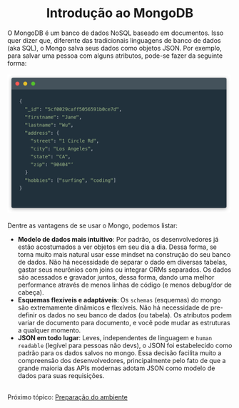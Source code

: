 <h1 align="center">Introdução ao MongoDB</h1>

O MongoDB é um banco de dados NoSQL baseado em documentos. Isso quer dizer que, diferente das tradicionais linguagens de banco de dados (aka SQL), o Mongo salva seus dados como objetos JSON. Por exemplo, para salvar uma pessoa com alguns atributos, pode-se fazer da seguinte forma:
<br/>
<br/>
<img src="../assets/code.png" alt="document example retrieved from mongodb documentation" width="500">
<br/>
<br/>
Dentre as vantagens de se usar o Mongo, podemos listar:
- **Modelo de dados mais intuitivo**:
  Por padrão, os desenvolvedores já estão acostumados a ver objetos em seu dia a dia. Dessa forma, se torna muito mais natural usar esse mindset na construção do seu banco de dados. Não há necessidade de separar o dado em diversas tabelas, gastar seus neurônios com joins ou integrar ORMs separados. Os dados são acessados e gravador juntos, dessa forma, dando uma melhor performance através de menos linhas de código (e menos debug/dor de cabeça).
- **Esquemas flexíveis e adaptáveis**:
  Os `schemas` (esquemas) do mongo são extremamente dinâmicos e flexíveis. Não há necessidade de pre-definir os dados no seu banco de dados (ou tabela). Os atributos podem variar de documento para documento, e você pode mudar as estruturas a qualquer momento.
- **JSON em todo lugar**:
  Leves, independentes de linguagem e `human readable` (legível para pessoas não devs), o JSON foi estabelecido como padrão para os dados salvos no mongo. Essa decisão facilita muito a compreensão dos desenvolvedores, principalmente pelo fato de que a grande maioria das APIs modernas adotam JSON como modelo de dados para suas requisições.

<br/>
Próximo tópico: <a href="2-preparacao-ambiente.md">Preparação do ambiente</a>